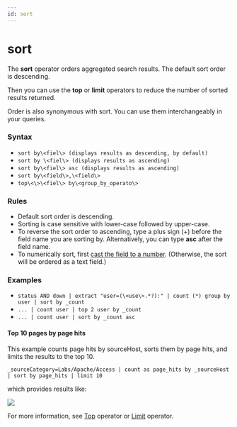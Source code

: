 ```yaml
---
id: sort
---
```


# sort

The **sort** operator orders aggregated search results. The default sort
order is descending.

Then you can use the **top** or **limit** operators to reduce the number
of sorted results returned.

Order is also synonymous with sort. You can use them interchangeably in
your queries.

### Syntax

* `sort by\<fiel\> (displays results as descending, by default)`
* `sort by \<fiel\> (displays results as ascending)`
* `sort by\<fiel\> asc (displays results as ascending)`
* `sort by\<field\>,\<field\>`
* `top\<\>\<fiel\>​​​​​​​ by\<group_by_operato\>`

### Rules

* Default sort order is descending.
* Sorting is case sensitive with lower-case followed by upper-case.
* To reverse the sort order to ascending, type a plus sign (+) before
    the field name you are sorting by. Alternatively, you can
    type **asc** after the field name.
* To numerically sort, first [cast the field to a
    number](Manually-Casting-String-Data-to-a-Number.md "Manually Casting String Data to a Number").
    (Otherwise, the sort will be ordered as a text field.)

### Examples

* `status AND down | extract "user=(\<use\>.*?):" | count (*) group by user | sort by _count`
* `... | count user | top 2 user by _count`
* `... | count user | sort by _count asc`

#### Top 10 pages by page hits

This example counts page hits by sourceHost, sorts them by page hits,
and limits the results to the top 10.

`_sourceCategory=Labs/Apache/Access | count as page_hits by _sourceHost | sort by page_hits | limit 10`

which provides results like:

![](../../static/img/search-query-language/search-operators/sort/../../../../Assets/Media_Repository/sort_operator_example.png)

For more information, see [Top](top.md "top")
operator or [Limit](limit.md "limit") operator.
